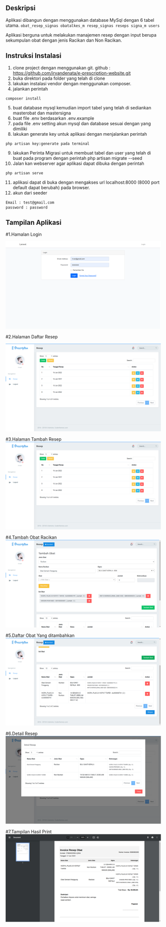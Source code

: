 ## Deskripsi
Aplikasi dibangun dengan menggunakan database MySql dengan 6 tabel utama.
    ```
	 obat_resep_signas
	 obatalkes_m
	 resep_signas
	 reseps
	 signa_m
	 users 
    ```

Aplikasi berguna untuk melakukan manajemen resep dengan input berupa sekumpulan obat dengan jenis Racikan dan Non Racikan.

## Instruksi Instalasi
1. clone project dengan menggunakan git.
github : https://github.com/irvandenata/e-prescription-website.git
2. buka direktori pada folder yang telah di clone
3. lakukan instalasi vendor dengan menggunakan composer.
4. jalankan perintah 
``` 
composer install
```
5. buat database mysql kemudian import tabel yang telah di sediankan masterobat dan mastersigna
6. buat file .env berdasarkan .env.example
7. pada file .env setting akun mysql dan database sesuai dengan yang dimiliki
8. lakukan generate key untuk aplikasi dengan menjalankan perintah 
```
php artisan key:generate pada terminal
```
9. lakukan Perinta Migrasi untuk membuat tabel dan user yang telah di buat pada program dengan perintah php artisan migrate --seed
10. Jalan kan webserver agar aplikasi dapat dibuka dengan perintah 

```
php artisan serve
```
11. aplikasi dapat di buka dengan mengakses url  localhost:8000 (8000 port default dapat berubah)  pada browser. 
12. akun dari seeder 

```
Email : test@gmail.com
password : password
```

## Tampilan Aplikasi
#1.Hamalan Login


![image description](GAMBAR%20DEMO/login.png?raw=true)



#2.Halaman Daftar Resep


![image description](GAMBAR%20DEMO/halam%20daftar%20resep.png?raw=true)



#3.Halaman Tambah Resep
![image description](GAMBAR%20DEMO/halam%20daftar%20resep.png?raw=true)





#4.Tambah Obat Racikan
![image description](GAMBAR%20DEMO/tambah%20obat%20racikan.png?raw=true)


#5.Daftar Obat Yang ditambahkan
![image description](GAMBAR%20DEMO/draf%20obat.png?raw=true)


#6.Detail Resep
![image description](GAMBAR%20DEMO/detail%20obat.png?raw=true)


#7.Tampilan Hasil Print
![image description](GAMBAR%20DEMO/print%20resep.png?raw=true)
